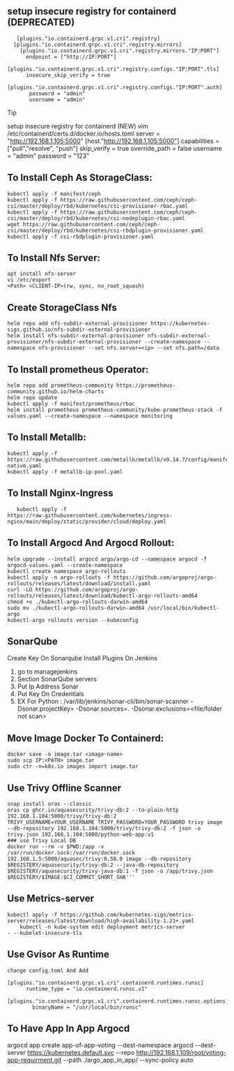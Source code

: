 ## setup insecure registry for containerd (DEPRECATED)
       [plugins."io.containerd.grpc.v1.cri".registry]
      [plugins."io.containerd.grpc.v1.cri".registry.mirrors]
        [plugins."io.containerd.grpc.v1.cri".registry.mirrors."IP:PORT"]
          endpoint = ["http://IP:PORT"]
        [plugins."io.containerd.grpc.v1.cri".registry.configs."IP:PORT".tls]
          insecure_skip_verify = true
        [plugins."io.containerd.grpc.v1.cri".registry.configs."IP:PORT".auth]
           password = "admin"
           username = "admin"
> [!TIP]
> setup insecure registry for containerd (NEW)
    vim /etc/containerd/certs.d/docker.io/hosts.toml
    server = "http://192.168.1.105:5000"
    [host."http://192.168.1.105:5000"]
      capabilities = ["pull","resolve", "push"]
      skip_verify = true
      override_path = false
      username = "admin"
      password = "123"
## To Install Ceph As StorageClass:
    kubectl apply -f manifest/ceph
    kubectl apply -f https://raw.githubusercontent.com/ceph/ceph-csi/master/deploy/rbd/kubernetes/csi-provisioner-rbac.yaml
    kubectl apply -f https://raw.githubusercontent.com/ceph/ceph-csi/master/deploy/rbd/kubernetes/csi-nodeplugin-rbac.yaml
    wget https://raw.githubusercontent.com/ceph/ceph-csi/master/deploy/rbd/kubernetes/csi-rbdplugin-provisioner.yaml
    kubectl apply -f csi-rbdplugin-provisioner.yaml
## To Install Nfs Server:
    apt install nfs-server
    vi /etc/export
    <Path> <CLIENT-IP>(rw, sync, no_root_squash)
## Create StorageClass Nfs
    helm repo add nfs-subdir-external-provisioner https://kubernetes-sigs.github.io/nfs-subdir-external-provisioner
    helm install nfs-subdir-external-provisioner nfs-subdir-external-provisioner/nfs-subdir-external-provisioner --create-namespace --namespace nfs-provisioner --set nfs.server=<ip> --set nfs.path=/data
## To Install prometheus Operator:
    helm repo add prometheus-community https://prometheus-community.github.io/helm-charts
    helm repo update
    kubectl apply -f manifest/prometheus/rbac
    helm install prometheus prometheus-community/kube-prometheus-stack -f values.yaml --create-namespace --namespace monitoring
## To Install Metallb:
    kubectl apply -f https://raw.githubusercontent.com/metallb/metallb/v0.14.7/config/manifests/metallb-native.yaml
    kubectl apply -f metallb-ip-pool.yaml
## To Install Nginx-Ingress
       kubectl apply -f https://raw.githubusercontent.com/kubernetes/ingress-nginx/main/deploy/static/provider/cloud/deploy.yaml
## To Install Argocd And Argocd Rollout:
    helm upgrade --install argocd argo/argo-cd --namespace argocd -f argocd-values.yaml --create-namespace
    kubectl create namespace argo-rollouts
    kubectl apply -n argo-rollouts -f https://github.com/argoproj/argo-rollouts/releases/latest/download/install.yaml
    curl -LO https://github.com/argoproj/argo-rollouts/releases/latest/download/kubectl-argo-rollouts-amd64
    chmod +x ./kubectl-argo-rollouts-darwin-amd64
    sudo mv ./kubectl-argo-rollouts-darwin-amd64 /usr/local/bin/kubectl-argo 
    kubectl-argo rollouts version --kubeconfig 
## SonarQube
   Create Key On Sonarqube
   Install Plugins On Jenkins
   1) go to managejenkins
   2) Section SonarQube servers
   3) Put Ip Address Sonar
   4) Put Key On Credentials
   5) EX For Python : /var/lib/jenkins/sonar-cli/bin/sonar-scanner -Dsonar.projectKey=<Project-Name> -Dsonar.sources=.  -Dsonar.exclusions=<file/folder not scan>
## Move Image Docker To Containerd:
    docker save -o image.tar <image-name>
    sudo scp IP:<PATH> image.tar
    sudo ctr -n=k8s.io images import image.tar
## Use Trivy Offline Scanner
    snap install oras --classic
    oras cp ghcr.io/aquasecurity/trivy-db:2 --to-plain-http 192.168.1.104:5000/trivy/trivy-db:2
    TRIVY_USERNAME=YOUR_USERNAME TRIVY_PASSWORD=YOUR_PASSWORD trivy image --db-repository 192.168.1.104:5000/trivy/trivy-db:2 -f json -o trivy.json 192.168.1.104:5000/python-web-app:v1 
    ### use Trivy Local DB
    docker run --rm -v $PWD:/app -v /var/run/docker.sock:/var/run/docker.sock 192.168.1.5:5000/aquasec/trivy:0.58.0 image --db-repository $REGISTERY/aquasecurity/trivy-db:2 --java-db-repository $REGISTERY/aquasecurity/trivy-java-db:1 -f json -o /app/trivy.json  $REGISTERY/$IMAGE:$CI_COMMIT_SHORT_SHA'''
    
## Use Metrics-server 
    kubectl apply -f https://github.com/kubernetes-sigs/metrics-server/releases/latest/download/high-availability-1.21+.yaml
        kubectl -n kube-system edit deployment metrics-server
    - --kubelet-insecure-tls
## Use Gvisor As Runtime 
    change config.toml And Add 
            [plugins."io.containerd.grpc.v1.cri".containerd.runtimes.runsc]
          runtime_type = "io.containerd.runsc.v1"
          [plugins."io.containerd.grpc.v1.cri".containerd.runtimes.runsc.options]
            binaryName = "/usr/local/bin/runsc"
## To Have App In App Argocd 
   
   argocd app create app-of-app-voting --dest-namespace argocd --dest-server https://kubernetes.default.svc --repo http://192.168.1.109/root/voting-app-requirment.git --path ./argo_app_in_app/ --sync-policy auto
